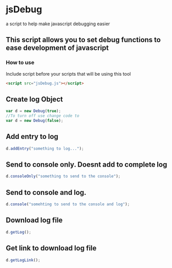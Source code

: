 # jsDebug
a script to help make javascript debugging easier

## This script allows you to set debug functions to ease development of javascript

### How to use

Include script before your scripts that will be using this tool
```html
<script src="jsDebug.js"></script>
```

## Create log Object
```javascript
var d = new Debug(true); 
//To turn off use change code to 
var d = new Debug(false); 
```

## Add entry to log
```javascript
d.addEntry("something to log...");
```

## Send to console only. Doesnt add to complete log
```javascript
d.consoleOnly("something to send to the console");
```

## Send to console and log.
```javascript
d.console("somehting to send to the console and log");
```

## Download log file
```javascript
d.getLog();
```

## Get link to download log file
```javascript
d.getLogLink();
```
